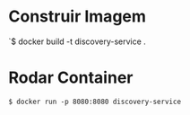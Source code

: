 # Construir Imagem

`$ docker build -t discovery-service .

# Rodar Container

`$ docker run -p 8080:8080 discovery-service`